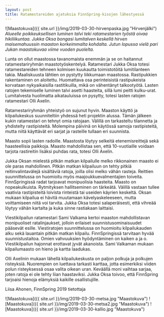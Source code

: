 ```yaml
---
layout: post
title: Ratamestareiden ajatuksia FinnSpring-kisojen lähestyessä
---
```


![Maastokuva]({{ site.url }}/img/2019-03-30-hirvenpaska.jpg "Hirvenjälki")
*Alueelle poikkeuksellisen luminen talvi teki ratamestarien työstä oivaa hikiliikuntaa. Jukka Oksa bongasi lumitalven keskellä hirven maisemahuussin maaston korkeimmalta kohdalta. Jutun lopussa vielä pari Jukan maastokuvaa viime vuoden puolelta.*

Lunta on ollut maastossa tavanomaista enemmän ja se on haitannut ratamestariryhmän maastotyöskentelyä. Ratamestari Jukka Oksa totesi ratamestareiden tehneen kolmisen kuukautta toimistotöitä lumitilanteen takia. Maaliskuusta lähtien on pystytty liikkumaan maastossa. Rastipukkien rakentaminen on aloitettu. Huomattava osa perinteisistä rastipukeista korvataan nykyaikaisilla rastitikuilla, mikä on vähentänyt talkootyötä. Lasten ratojen tekemiselle luminen talvi asetti haasteita, sillä lumi peitti kulku-urat. Lumitalvesta huolimatta aikatauluissa on pysytty, totesi lasten ratojen ratamestari Olli Axelin.

Ratamestariryhmän yhteistyö on sujunut hyvin. Maaston käyttö ja kilpailukeskus suunniteltiin yhdessä heti projektin alussa. Tämän jälkeen kukin ratamestari on tehnyt omia ratojaan. Välillä on tarkasteltu tilannetta ja yhdistelty rastipisteitä. Molempina päivinä on käytössä samoja rastipisteitä, mutta niitä käyttävät eri sarjat ja rasteille tullaan eri suunnista.

Maasto sopii lasten radoille. Maastosta löytyy selkeitä etenemisreittejä sekä haasteellisia paikkoja. Maasto mahdollistaa sen, että 10-vuotiaille voidaan tarjota rastireitin lisäksi puhdas rata, totesi Olli Axelin.

Jukka Oksan mielestä pitkän matkan kilpailulle melko rikkonainen maasto ei ole paras mahdollinen. Pitkän matkan kilpailuun on tehty pitkiä reitinvalintavälejä sisältäviä ratoja, joilla olisi melko vähän rasteja. Reittien suunnittelussa on huomioitu myös maajoukkuevalmentajien toiveita. FinnSpringissä radat tarjoavat monipuolisia haasteita. Maasto on nopeakulkuista. Rytmityksen hallitseminen on tärkeätä. Välillä vastaan tullee vaativia rastipisteitä loivista rinteistä tai useiden käyrien keskeltä. Oksan mukaan kilpailua ei hävitä muutamaan kävelyaskeleeseen, mutta voittamiseen niitä voi tarvita. Jukka Oksa totesi salaperäisesti, että vihreää löytyy vähän kartalta ja kuka sinne rastiakaan laittaisi.

Viestikilpailun ratamestari Sami Valkama kertoi maaston mahdollistavan monipuoliset ratalinjaukset, jolloin erilaiset suunnistusominaisuudet pääsevät esille. Viestiratojen suunnittelussa on huomioitu kilpailukauden alku sekä lauantain pitkän matkan kilpailu.  FinnSpringissä tarvitaan hyvää suunnistustaitoa.  Omien vahvuuksien hyödyntäminen on kaiken a ja o. Viestikilpailun hajonnat erottavat jyvät akanoista. Sami Valkaman mukaan kilpailumaasto on hieno ja kartta laadukas.

Olli Axelinin mukaan lähellä kilpailukeskusta on paljon polkuja ja polkujen risteyksiä. Nuorempien on luettava tarkasti karttaa, jotta esimerkiksi viiden polun risteyksessä osaa valita oikean uran. Keväällä moni vaihtaa sarjaa, joten ratoja ei ole tehty liian haastaviksi. Jukka Oksa toivoo, että FinnSpring tarjoaisi hienoja elämyksiä kaikille osallistujille.

Liisa Ahonen, FinnSpring 2019 tietottaja

![Maastokuva]({{ site.url }}/img/2019-03-30-metsa.jpg "Maastokuva")
![Maastokuva]({{ site.url }}/img/2019-03-30-metsa2.jpg "Maastokuva")
![Maastokuva]({{ site.url }}/img/2019-03-30-kallio.jpg "Maastokuva")

